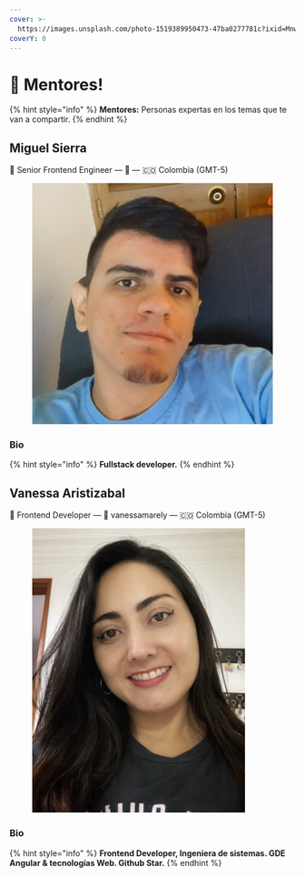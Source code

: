 ```yaml
---
cover: >-
  https://images.unsplash.com/photo-1519389950473-47ba0277781c?ixid=MnwxMjA3fDB8MHxwaG90by1wYWdlfHx8fGVufDB8fHx8&ixlib=rb-1.2.1&auto=format&fit=crop&w=2970&q=80
coverY: 0
---
```


# 👋 Mentores!

{% hint style="info" %}
**Mentores:** Personas expertas en los temas que te van a compartir.
{% endhint %}

## Miguel Sierra

👋 Senior Frontend Engineer — 💌 — 🇨🇴 Colombia (GMT-5)

<figure><img src="../.gitbook/assets/T06M9E5E3-U036R1BF3T8-e8a8bf36a27f-512.jpeg" alt=""><figcaption></figcaption></figure>

### Bio

{% hint style="info" %}
**Fullstack developer.**
{% endhint %}

## Vanessa Aristizabal

👋 Frontend Developer — 💌 vanessamarely — 🇨🇴 Colombia (GMT-5)

<figure><img src="../.gitbook/assets/IMG_9607.jpg" alt="" width="375"><figcaption></figcaption></figure>

### Bio

{% hint style="info" %}
**Frontend Developer, Ingeniera de sistemas. GDE Angular & tecnologías Web. Github Star.**
{% endhint %}

##
